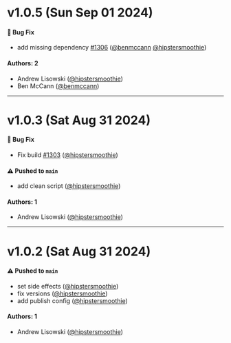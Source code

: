 # v1.0.5 (Sun Sep 01 2024)

#### 🐛 Bug Fix

- add missing dependency [#1306](https://github.com/jimp-dev/jimp/pull/1306) ([@benmccann](https://github.com/benmccann) [@hipstersmoothie](https://github.com/hipstersmoothie))

#### Authors: 2

- Andrew Lisowski ([@hipstersmoothie](https://github.com/hipstersmoothie))
- Ben McCann ([@benmccann](https://github.com/benmccann))

---

# v1.0.3 (Sat Aug 31 2024)

#### 🐛 Bug Fix

- Fix build [#1303](https://github.com/jimp-dev/jimp/pull/1303) ([@hipstersmoothie](https://github.com/hipstersmoothie))

#### ⚠️ Pushed to `main`

- add clean script ([@hipstersmoothie](https://github.com/hipstersmoothie))

#### Authors: 1

- Andrew Lisowski ([@hipstersmoothie](https://github.com/hipstersmoothie))

---

# v1.0.2 (Sat Aug 31 2024)

#### ⚠️ Pushed to `main`

- set side effects ([@hipstersmoothie](https://github.com/hipstersmoothie))
- fix versions ([@hipstersmoothie](https://github.com/hipstersmoothie))
- add publish config ([@hipstersmoothie](https://github.com/hipstersmoothie))

#### Authors: 1

- Andrew Lisowski ([@hipstersmoothie](https://github.com/hipstersmoothie))
